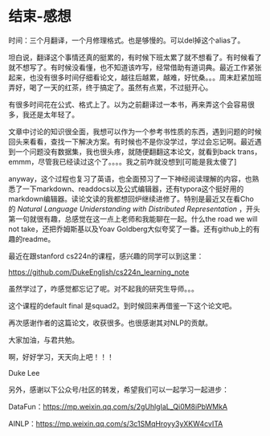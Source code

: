 # 结束-感想

时间：三个月翻译，一个月修理格式。也是够慢的。可以del掉这个alias了。

坦白说，翻译这个事情还真的挺累的，有时候下班太累了就不想看了。有时候看了就不想写了。有时候没看懂，也不知道该咋写，经常借助有道词典。最近工作紧张起来，也没有很多时间仔细看论文，越往后越累，越难，好忧桑。。。周末赶紧加班弄好，喝了一天的红茶，终于搞定了。虽然有点累，不过挺开心。

有很多时间花在公式、格式上了。以为之前翻译过一本书，再来弄这个会容易很多，我还是太年轻了。

文章中讨论的知识很全面，我想可以作为一个参考书性质的东西，遇到问题的时候回头来看看，查找一下解决方案。有时候也不是你没学过，学过会忘记啊。最近遇到一个问题没有数据集，我也很头疼，就随便翻翻这本论文，就看到back trans，emmm，尽管我已经读过这个了。。。。我之前咋就没想到[可能是我太傻了]

anyway，这个过程也复习了英语，也全面预习了一下神经阅读理解的内容，也熟悉了一下markdown、readdocs以及公式编辑器，还有typora这个挺好用的markdown编辑器。读论文读的我都想回炉继续进修了。特别是最近又在看Cho 的 *Natural Language Uniderstanding with Distributed Representation* ，开头第一句就很有趣，总感觉在这一点上老师和我能聊在一起。什么the road we will not take，还把乔姆斯基以及Yoav Goldberg大似夸奖了一番。还有github上的有趣的readme。

最近在跟stanford cs224n的课程，感兴趣的同学可以到这里：

https://github.com/DukeEnglish/cs224n_learning_note

虽然学过了，咋感觉都忘记了呢。对不起我的研究生导师。。。

这个课程的default final 是squad2。到时候回来再借鉴一下这个论文吧。

再次感谢作者的这篇论文，收获很多。也很感谢其对NLP的贡献。

大家加油，与君共勉。

啊，好好学习，天天向上吧！！！

Duke Lee

另外，感谢以下公众号/社区的转发，希望我们可以一起学习一起进步：

DataFun：https://mp.weixin.qq.com/s/2gUhlgIaL_Qi0M8iPbWMkA

AINLP：https://mp.weixin.qq.com/s/3c1SMqHroyy3yXKW4cvITA

